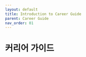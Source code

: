 ```yaml
---
layout: default
title: Introduction to Career Guide
parent: Career Guide
nav_order: 01
---
```


# 커리어 가이드


